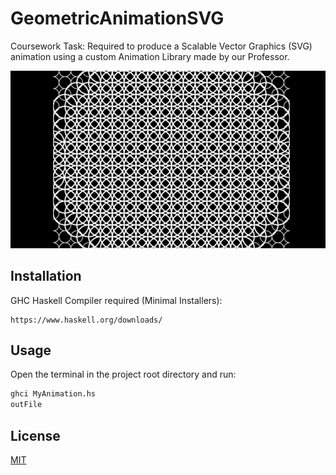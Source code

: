 # GeometricAnimationSVG

Coursework Task: Required to produce a Scalable Vector Graphics (SVG) animation using a custom Animation Library made by our Professor.

![](geometric_pattern.gif)

## Installation

GHC Haskell Compiler required (Minimal Installers):

```download
https://www.haskell.org/downloads/
```

## Usage
Open the terminal in the project root directory and run:

```haskell
ghci MyAnimation.hs
outFile
```

## License
[MIT](https://choosealicense.com/licenses/mit/)
